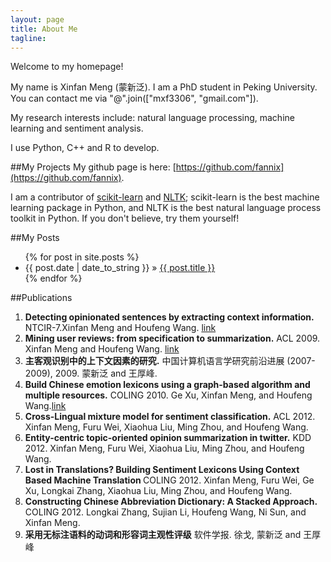 ```yaml
---
layout: page
title: About Me
tagline: 
---
```

Welcome to my homepage!

My name is Xinfan Meng (蒙新泛). I am a PhD student in Peking University. You can contact me via "@".join(["mxf3306", "gmail.com"]).

My research interests include: natural language processing, machine learning and sentiment analysis.

I use Python, C++ and R to develop.

##My Projects
My github page is here: [https://github.com/fannix](https://github.com/fannix).

I am a contributor of [scikit-learn](http://scikit-learn.org/stable/) and [NLTK](http://nltk.org/);
scikit-learn is the best machine learning package in Python,
and NLTK is the best natural language process toolkit in Python.
If you don't believe, try them yourself!



##My Posts
<ul class="posts">
  {% for post in site.posts %}
    <li><span>{{ post.date | date_to_string }}</span> &raquo; <a href="{{ BASE_PATH }}{{ post.url }}">{{ post.title }}</a></li>
  {% endfor %}
</ul>

##Publications

<ol>
<li><b>Detecting opinionated sentences by extracting context information.</b>  NTCIR-7.Xinfan Meng and Houfeng Wang. <a href="http://research.nii.ac.jp/ntcir/workshop/OnlineProceedings7/pdf/NTCIR7/C2/MOAT/12-NTCIR7-MOAT-MengX.pdf">link </a> </li>

<li><b>Mining user reviews: from specification to summarization.</b> ACL 2009. Xinfan Meng and Houfeng Wang. <a href="http://aclweb.org/anthology-new/P/P09/P09-2045.pdf">link </a></li>

<li><b>主客观识别中的上下文因素的研究.</b> 中国计算机语言学研究前沿进展 (2007-2009), 2009. 蒙新泛 and 王厚峰. </li>

<li><b>Build Chinese emotion lexicons using a graph-based algorithm and multiple resources.</b> COLING 2010. Ge Xu, Xinfan Meng, and Houfeng Wang.<a href="http://aclweb.org/anthology-new/C/C10/C10-1136.pdf">link </a></li>

<li> <b>Cross-Lingual mixture model for sentiment classification.</b> ACL 2012. Xinfan Meng, Furu Wei, Xiaohua Liu, Ming Zhou, and Houfeng Wang.</li>

<li><b>Entity-centric topic-oriented opinion summarization in twitter.</b> KDD 2012. Xinfan Meng, Furu Wei, Xiaohua Liu, Ming Zhou, and Houfeng Wang. </li>

<li><b> Lost in Translations? Building Sentiment Lexicons Using Context Based Machine Translation </b> COLING 2012. Xinfan Meng, Furu Wei, Ge Xu, Longkai Zhang, Xiaohua Liu, Ming Zhou, and Houfeng Wang. </li>

<li><b>Constructing Chinese Abbreviation Dictionary: A Stacked Approach.</b> COLING 2012. Longkai Zhang, Sujian Li, Houfeng Wang, Ni Sun, and Xinfan Meng. </li>

<li><b> 采用无标注语料的动词和形容词主观性评级</b> 软件学报. 徐戈, 蒙新泛 and 王厚峰</li>
</ol>

